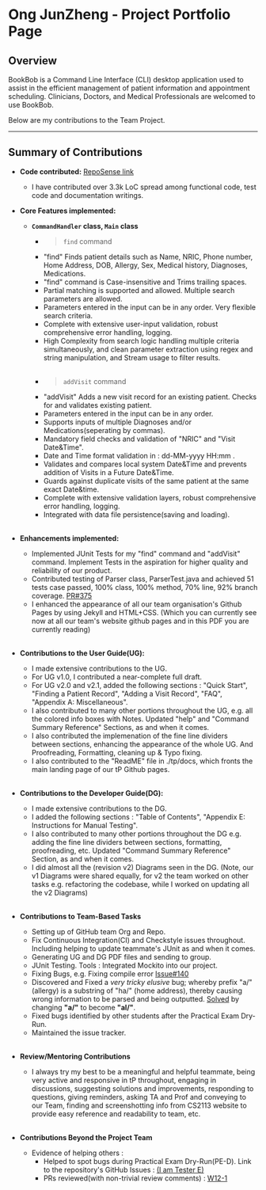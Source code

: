 # Ong JunZheng - Project Portfolio Page

## Overview
BookBob is a Command Line Interface (CLI) desktop application used to assist in the efficient management of patient information and appointment scheduling.
Clinicians, Doctors, and Medical Professionals are welcomed to use BookBob. <br>

Below are my contributions to the Team Project.

---

## Summary of Contributions
- <b>Code contributed:</b> [RepoSense link](https://nus-cs2113-ay2425s1.github.io/tp-dashboard/?search=kaboomzxc&sort=groupTitle&sortWithin=title&timeframe=commit&mergegroup=&groupSelect=groupByRepos&breakdown=true&checkedFileTypes=docs~functional-code~test-code~other&since=2024-09-20)
  - I have contributed over 3.3k LoC spread among functional code, test code and documentation writings.

- <b>Core Features implemented:</b>
    - <b>`CommandHandler` class, `Main` class </b><br>
        - >`find` command
        - "find" Finds patient details such as Name, NRIC, Phone number, Home Address, DOB, Allergy, Sex, Medical history, Diagnoses, Medications.
        - "find" command is Case-insensitive and Trims trailing spaces.
        - Partial matching is supported and allowed. Multiple search parameters are allowed. 
        - Parameters entered in the input can be in any order. Very flexible search criteria.
        - Complete with extensive user-input validation, robust comprehensive error handling, logging.
        - High Complexity from search logic handling multiple criteria simultaneously, and clean parameter extraction using regex and string manipulation, and Stream usage to filter results. <br>
          <br>
        - >`addVisit` command
        - "addVisit" Adds a new visit record for an existing patient. Checks for and validates existing patient.
        - Parameters entered in the input can be in any order.
        - Supports inputs of multiple Diagnoses and/or Medications(seperating by commas).
        - Mandatory field checks and validation of "NRIC" and "Visit Date&Time".
        - Date and Time format validation in : dd-MM-yyyy HH:mm .
        - Validates and compares local system Date&Time and prevents addition of Visits in a Future Date&Time. 
        - Guards against duplicate visits of the same patient at the same exact Date&time.
        - Complete with extensive validation layers, robust comprehensive error handling, logging. 
        - Integrated with data file persistence(saving and loading). <br>
          <br>
- <b>Enhancements implemented:</b>
   - Implemented JUnit Tests for my "find" command and "addVisit" command. Implement Tests in the aspiration for higher quality and reliability of our product.
   - Contributed testing of Parser class, ParserTest.java and achieved 51 tests case passed, 100% class, 100% method, 70% line, 92% branch coverage. [PR#375](https://github.com/AY2425S1-CS2113-T10-2/tp/pull/375)
   - I enhanced the appearance of all our team organisation's Github Pages by using Jekyll and HTML+CSS. (Which you can currently see now at all our team's website github pages and in this PDF you are currently reading)  <br>
     <br>
- <b>Contributions to the User Guide(UG):</b><br>
    - I made extensive contributions to the UG.
    - For UG v1.0, I contributed a near-complete full draft.
    - For UG v2.0 and v2.1, added the following sections : "Quick Start", "Finding a Patient Record", "Adding a Visit Record", "FAQ", "Appendix A: Miscellaneous". 
    - I also contributed to many other portions throughout the UG, e.g. all the colored info boxes with Notes. Updated "help" and "Command Summary Reference" Sections, as and when it comes.
    - I also contributed the implemenation of the fine line dividers between sections, enhancing the appearance of the whole UG. 
      And Proofreading, Formatting, cleaning up & Typo fixing.
    - I also contributed to the "ReadME" file in ./tp/docs, which fronts the main landing page of our tP Github pages.<br>
     <br>
- <b>Contributions to the Developer Guide(DG):</b><br>   
    - I made extensive contributions to the DG.
    - I added the following sections : "Table of Contents", "Appendix E: Instructions for Manual Testing". 
    - I also contributed to many other portions throughout the DG e.g. adding the fine line dividers between sections, formatting, proofreading, etc. Updated "Command Summary Reference" Section, as and when it comes.
    - I did almost all the (revision v2) Diagrams seen in the DG. (Note, our v1 Diagrams were shared equally, 
      for v2 the team worked on other tasks e.g. refactoring the codebase, while I worked on updating all the v2 Diagrams) <br>
    <br>
- <b>Contributions to Team-Based Tasks</b>
    - Setting up of GitHub team Org and Repo.
    - Fix Continuous Integration(CI) and Checkstyle issues throughout. Including helping to update teammate's JUnit as and when it comes.
    - Generating UG and DG PDF files and sending to group.
    - JUnit Testing. Tools : Integrated Mockito into our project.
    - Fixing Bugs, e.g. Fixing compile error [Issue#140](https://github.com/AY2425S1-CS2113-T10-2/tp/issues/140) 
    - Discovered and Fixed a _very tricky elusive_ bug; whereby prefix "a/" (allergy) is a substring of "ha/" (home address), thereby causing
      wrong information to be parsed and being outputted. <u>Solved</u> by changing **"a/"** to become **"al/"**. <br>
    - Fixed bugs identified by other students after the Practical Exam Dry-Run.
    - Maintained the issue tracker.
    <br>
- <b>Review/Mentoring Contributions</b>
    - I always try my best to be a meaningful and helpful teammate, being very active and responsive in tP throughout, engaging in discussions, suggesting solutions and improvements,
      responding to questions, giving reminders, asking TA and Prof and conveying to our Team, finding and screenshotting info from CS2113 website to provide easy reference and readability to team, etc. <br>
    <br>
- <b>Contributions Beyond the Project Team</b>
    - Evidence of helping others : 
      - Helped to spot bugs during Practical Exam Dry-Run(PE-D). Link to the repository's GitHub Issues : [(I am Tester E)](https://github.com/AY2425S1-CS2113-T11-3/tp/issues?q=tester+E)
      - PRs reviewed(with non-trivial review comments) : [W12-1](https://github.com/nus-cs2113-AY2425S1/tp/pull/1)